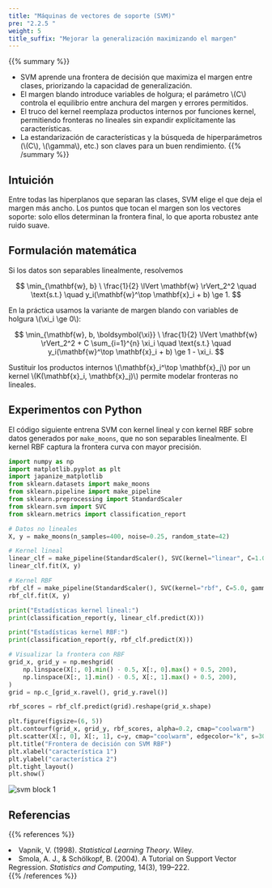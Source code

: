 ```yaml
---
title: "Máquinas de vectores de soporte (SVM)"
pre: "2.2.5 "
weight: 5
title_suffix: "Mejorar la generalización maximizando el margen"
---
```


{{% summary %}}
- SVM aprende una frontera de decisión que maximiza el margen entre clases, priorizando la capacidad de generalización.
- El margen blando introduce variables de holgura; el parámetro \\(C\\) controla el equilibrio entre anchura del margen y errores permitidos.
- El truco del kernel reemplaza productos internos por funciones kernel, permitiendo fronteras no lineales sin expandir explícitamente las características.
- La estandarización de características y la búsqueda de hiperparámetros (\\(C\\), \\(\gamma\\), etc.) son claves para un buen rendimiento.
{{% /summary %}}

## Intuición
Entre todas las hiperplanos que separan las clases, SVM elige el que deja el margen más ancho. Los puntos que tocan el margen son los vectores soporte: solo ellos determinan la frontera final, lo que aporta robustez ante ruido suave.

## Formulación matemática
Si los datos son separables linealmente, resolvemos

$$
\min_{\mathbf{w}, b} \ \frac{1}{2} \lVert \mathbf{w} \rVert_2^2
\quad \text{s.t.} \quad y_i(\mathbf{w}^\top \mathbf{x}_i + b) \ge 1.
$$

En la práctica usamos la variante de margen blando con variables de holgura \\(\xi_i \ge 0\\):

$$
\min_{\mathbf{w}, b, \boldsymbol{\xi}}
\ \frac{1}{2} \lVert \mathbf{w} \rVert_2^2 + C \sum_{i=1}^{n} \xi_i
\quad \text{s.t.} \quad y_i(\mathbf{w}^\top \mathbf{x}_i + b) \ge 1 - \xi_i.
$$

Sustituir los productos internos \\(\mathbf{x}_i^\top \mathbf{x}_j\\) por un kernel \\(K(\mathbf{x}_i, \mathbf{x}_j)\\) permite modelar fronteras no lineales.

## Experimentos con Python
El código siguiente entrena SVM con kernel lineal y con kernel RBF sobre datos generados por `make_moons`, que no son separables linealmente. El kernel RBF captura la frontera curva con mayor precisión.

```python
import numpy as np
import matplotlib.pyplot as plt
import japanize_matplotlib
from sklearn.datasets import make_moons
from sklearn.pipeline import make_pipeline
from sklearn.preprocessing import StandardScaler
from sklearn.svm import SVC
from sklearn.metrics import classification_report

# Datos no lineales
X, y = make_moons(n_samples=400, noise=0.25, random_state=42)

# Kernel lineal
linear_clf = make_pipeline(StandardScaler(), SVC(kernel="linear", C=1.0))
linear_clf.fit(X, y)

# Kernel RBF
rbf_clf = make_pipeline(StandardScaler(), SVC(kernel="rbf", C=5.0, gamma=0.5))
rbf_clf.fit(X, y)

print("Estadísticas kernel lineal:")
print(classification_report(y, linear_clf.predict(X)))

print("Estadísticas kernel RBF:")
print(classification_report(y, rbf_clf.predict(X)))

# Visualizar la frontera con RBF
grid_x, grid_y = np.meshgrid(
    np.linspace(X[:, 0].min() - 0.5, X[:, 0].max() + 0.5, 200),
    np.linspace(X[:, 1].min() - 0.5, X[:, 1].max() + 0.5, 200),
)
grid = np.c_[grid_x.ravel(), grid_y.ravel()]

rbf_scores = rbf_clf.predict(grid).reshape(grid_x.shape)

plt.figure(figsize=(6, 5))
plt.contourf(grid_x, grid_y, rbf_scores, alpha=0.2, cmap="coolwarm")
plt.scatter(X[:, 0], X[:, 1], c=y, cmap="coolwarm", edgecolor="k", s=30)
plt.title("Frontera de decisión con SVM RBF")
plt.xlabel("característica 1")
plt.ylabel("característica 2")
plt.tight_layout()
plt.show()
```

![svm block 1](/images/basic/classification/svm_block01.svg)

## Referencias
{{% references %}}
<li>Vapnik, V. (1998). <i>Statistical Learning Theory</i>. Wiley.</li>
<li>Smola, A. J., &amp; Schölkopf, B. (2004). A Tutorial on Support Vector Regression. <i>Statistics and Computing</i>, 14(3), 199–222.</li>
{{% /references %}}
